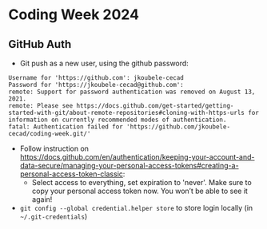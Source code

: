 # Coding Week 2024

## GitHub Auth

- Git push as a new user, using the github password:

```
Username for 'https://github.com': jkoubele-cecad
Password for 'https://jkoubele-cecad@github.com': 
remote: Support for password authentication was removed on August 13, 2021.
remote: Please see https://docs.github.com/get-started/getting-started-with-git/about-remote-repositories#cloning-with-https-urls for information on currently recommended modes of authentication.
fatal: Authentication failed for 'https://github.com/jkoubele-cecad/coding-week.git/'
```

- Follow instruction
  on https://docs.github.com/en/authentication/keeping-your-account-and-data-secure/managing-your-personal-access-tokens#creating-a-personal-access-token-classic:
    - Select access to everything, set expiration to 'never'. Make sure to copy your personal access token now. You
      won’t be able to see it again!
- ```git config --global credential.helper store``` to store login locally (in ```~/.git-credentials```)
